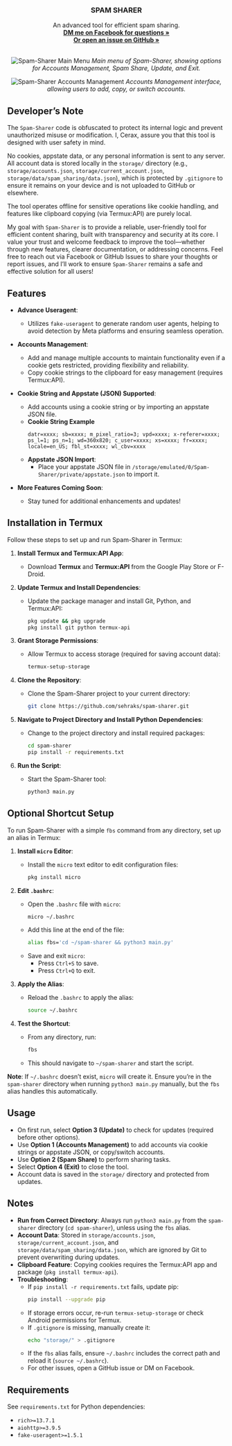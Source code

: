 <br />
<div align="center">

  <h3 align="center">SPAM SHARER</h3>

  <p align="center">
    An advanced tool for efficient spam sharing.
    <br/>
    <a href="https://www.facebook.com/sehraks"><strong>DM me on Facebook for questions »</strong></a>
    <br/>
    <a href="https://github.com/sehraks/spam-sharer/issues"><strong>Or open an issue on GitHub »</strong></a>
    <br/>
    <br/>
  </p>

  ![Spam-Sharer Main Menu](https://github.com/sehraks/spam-sharer/raw/main/screenshots/screenshot1.jpg)
  *Main menu of Spam-Sharer, showing options for Accounts Management, Spam Share, Update, and Exit.*

  ![Spam-Sharer Accounts Management](https://github.com/sehraks/spam-sharer/raw/main/screenshots/screenshot2.jpg)
  *Accounts Management interface, allowing users to add, copy, or switch accounts.*

</div>

## Developer’s Note

The `Spam-Sharer` code is obfuscated to protect its internal logic and prevent unauthorized misuse or modification. I, Cerax, assure you that this tool is designed with user safety in mind.

No cookies, appstate data, or any personal information is sent to any server. All account data is stored locally in the `storage/` directory (e.g., `storage/accounts.json`, `storage/current_account.json`, `storage/data/spam_sharing/data.json`), which is protected by `.gitignore` to ensure it remains on your device and is not uploaded to GitHub or elsewhere.

The tool operates offline for sensitive operations like cookie handling, and features like clipboard copying (via Termux:API) are purely local.

My goal with `Spam-Sharer` is to provide a reliable, user-friendly tool for efficient content sharing, built with transparency and security at its core. I value your trust and welcome feedback to improve the tool—whether through new features, clearer documentation, or addressing concerns. Feel free to reach out via Facebook or GitHub Issues to share your thoughts or report issues, and I’ll work to ensure `Spam-Sharer` remains a safe and effective solution for all users!

## Features

- **Advance Useragent**:
  - Utilizes `fake-useragent` to generate random user agents, helping to avoid detection by Meta platforms and ensuring seamless operation.

- **Accounts Management**:
  - Add and manage multiple accounts to maintain functionality even if a cookie gets restricted, providing flexibility and reliability.
  - Copy cookie strings to the clipboard for easy management (requires Termux:API).

- **Cookie String and Appstate (JSON) Supported**:
  - Add accounts using a cookie string or by importing an appstate JSON file.
  - **Cookie String Example**
    ```
    datr=xxxx; sb=xxxx; m_pixel_ratio=3; vpd=xxxx; x-referer=xxxx; ps_l=1; ps_n=1; wd=360x820; c_user=xxxx; xs=xxxx; fr=xxxx; locale=en_US; fbl_st=xxxx; wl_cbv=xxxx
    ```
  - **Appstate JSON Import**:
    - Place your appstate JSON file in `/storage/emulated/0/Spam-Sharer/private/appstate.json` to import it.

- **More Features Coming Soon**:
  - Stay tuned for additional enhancements and updates!

## Installation in Termux

Follow these steps to set up and run Spam-Sharer in Termux:

1. **Install Termux and Termux:API App**:
   - Download **Termux** and **Termux:API** from the Google Play Store or F-Droid.

2. **Update Termux and Install Dependencies**:
   - Update the package manager and install Git, Python, and Termux:API:
     ```bash
     pkg update && pkg upgrade
     pkg install git python termux-api
     ```

3. **Grant Storage Permissions**:
   - Allow Termux to access storage (required for saving account data):
     ```bash
     termux-setup-storage
     ```

4. **Clone the Repository**:
   - Clone the Spam-Sharer project to your current directory:
     ```bash
     git clone https://github.com/sehraks/spam-sharer.git
     ```

5. **Navigate to Project Directory and Install Python Dependencies**:
   - Change to the project directory and install required packages:
     ```bash
     cd spam-sharer
     pip install -r requirements.txt
     ```

6. **Run the Script**:
   - Start the Spam-Sharer tool:
     ```bash
     python3 main.py
     ```

## Optional Shortcut Setup

To run Spam-Sharer with a simple `fbs` command from any directory, set up an alias in Termux:

1. **Install `micro` Editor**:
   - Install the `micro` text editor to edit configuration files:
     ```bash
     pkg install micro
     ```

2. **Edit `.bashrc`**:
   - Open the `.bashrc` file with `micro`:
     ```bash
     micro ~/.bashrc
     ```
   - Add this line at the end of the file:
     ```bash
     alias fbs='cd ~/spam-sharer && python3 main.py'
     ```
   - Save and exit `micro`:
     - Press `Ctrl+S` to save.
     - Press `Ctrl+Q` to exit.

3. **Apply the Alias**:
   - Reload the `.bashrc` to apply the alias:
     ```bash
     source ~/.bashrc
     ```

4. **Test the Shortcut**:
   - From any directory, run:
     ```bash
     fbs
     ```
   - This should navigate to `~/spam-sharer` and start the script.

**Note**: If `~/.bashrc` doesn’t exist, `micro` will create it. Ensure you’re in the `spam-sharer` directory when running `python3 main.py` manually, but the `fbs` alias handles this automatically.

## Usage

- On first run, select **Option 3 (Update)** to check for updates (required before other options).
- Use **Option 1 (Accounts Management)** to add accounts via cookie strings or appstate JSON, or copy/switch accounts.
- Use **Option 2 (Spam Share)** to perform sharing tasks.
- Select **Option 4 (Exit)** to close the tool.
- Account data is saved in the `storage/` directory and protected from updates.

## Notes

- **Run from Correct Directory**: Always run `python3 main.py` from the `spam-sharer` directory (`cd spam-sharer`), unless using the `fbs` alias.
- **Account Data**: Stored in `storage/accounts.json`, `storage/current_account.json`, and `storage/data/spam_sharing/data.json`, which are ignored by Git to prevent overwriting during updates.
- **Clipboard Feature**: Copying cookies requires the Termux:API app and package (`pkg install termux-api`).
- **Troubleshooting**:
  - If `pip install -r requirements.txt` fails, update pip:
    ```bash
    pip install --upgrade pip
    ```
  - If storage errors occur, re-run `termux-setup-storage` or check Android permissions for Termux.
  - If `.gitignore` is missing, manually create it:
    ```bash
    echo "storage/" > .gitignore
    ```
  - If the `fbs` alias fails, ensure `~/.bashrc` includes the correct path and reload it (`source ~/.bashrc`).
  - For other issues, open a GitHub issue or DM on Facebook.

## Requirements

See `requirements.txt` for Python dependencies:
- `rich>=13.7.1`
- `aiohttp>=3.9.5`
- `fake-useragent>=1.5.1`
